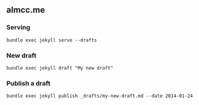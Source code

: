almcc.me
--------

### Serving

```
bundle exec jekyll serve --drafts
```

### New draft

```
bundle exec jekyll draft "My new draft"
```

### Publish a draft

```
bundle exec jekyll publish _drafts/my-new-draft.md --date 2014-01-24
```
